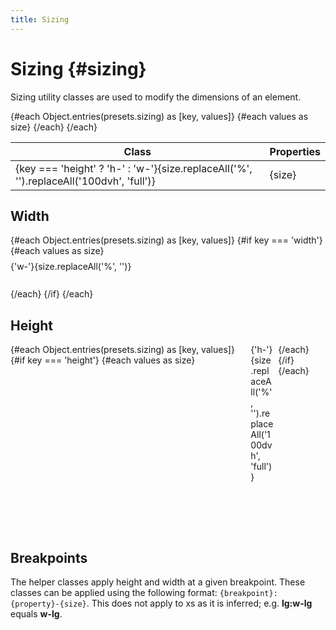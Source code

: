 ```yaml
---
title: Sizing
---
```


<script lang="ts">
    import {presets} from "../index.js"
</script>

# Sizing {#sizing}

Sizing utility classes are used to modify the dimensions of an element.

<div class="table">
    <table>
        <thead>
            <tr>
                <th>Class</th>
                <th>Properties</th>
            </tr>
        </thead>
        <tbody>
            {#each Object.entries(presets.sizing) as [key, values]}
                 {#each values as size}
                    <tr style="margin-bottom: 5px;">
                        <td style="min-width: 150px;">{key === 'height' ? 'h-' : 'w-'}{size.replaceAll('%', '').replaceAll('100dvh', 'full')}</td>
                        <td>
                            {size}
                        </td>
                    </tr>
                 {/each}
            {/each}
        </tbody>
    </table>
</div>

## Width

<div class="wrapper-width">
{#each Object.entries(presets.sizing) as [key, values]}
{#if key === 'width'}
{#each values as size}

<div class={`w-${size.replaceAll('%', '')}`}>
<span>{'w-'}{size.replaceAll('%', '')}</span>
</div>
{/each}
{/if}
{/each}
</div>

## Height

<div class="wrapper-height">
{#each Object.entries(presets.sizing) as [key, values]}
{#if key === 'height'}
{#each values as size}

<div class={`h-${size.replaceAll('%', '')}.replaceAll('100dvh', 'full')`}>
<span>{'h-'}{size.replaceAll('%', '').replaceAll('100dvh', 'full')}</span>
</div>
{/each}
{/if}
{/each}
</div>

## Breakpoints

The helper classes apply height and width at a given breakpoint. These classes can be applied using the following format: `{breakpoint}:{property}-{size}`. This does not apply to xs as it is inferred; e.g. **lg:w-lg** equals **w-lg**.

<style>
    .wrapper-width {
        display: flex;
        flex-direction: column;
        gap: 8px;
    }

    .wrapper-width div {
        height: 36px;
        background-color: var(--c-sky-2)
    }

    .wrapper-height {
        display: flex;
        gap: 8px;
        height: 300px;
    }

    .wrapper-height div {
        width: 36px;
        background-color: var(--c-sky-2)
    }
</style>
